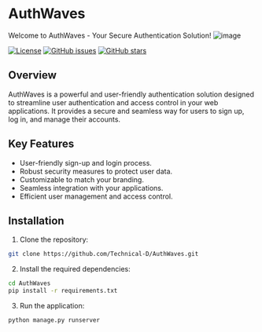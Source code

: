 # AuthWaves

Welcome to AuthWaves - Your Secure Authentication Solution!
![image](https://github.com/Technical-D/AuthWaves/assets/101353705/3843c867-bdfb-4315-831c-cb8e0f7b4695)

[![License](https://img.shields.io/badge/license-MIT-blue.svg)](https://github.com/Technical-D/AuthWaves/blob/main/LICENSE)
[![GitHub issues](https://img.shields.io/github/issues/Technical-D/AuthWaves)](https://github.com/Technical-D/AuthWaves/issues)
[![GitHub stars](https://img.shields.io/github/stars/Technical-D/AuthWaves)](https://github.com/Technical-D/AuthWaves/stargazers)

## Overview

AuthWaves is a powerful and user-friendly authentication solution designed to streamline user authentication and access control in your web applications. It provides a secure and seamless way for users to sign up, log in, and manage their accounts.

## Key Features

- User-friendly sign-up and login process.
- Robust security measures to protect user data.
- Customizable to match your branding.
- Seamless integration with your applications.
- Efficient user management and access control.

## Installation

1. Clone the repository:

```bash
git clone https://github.com/Technical-D/AuthWaves.git
```
2. Install the required dependencies:
```bash
cd AuthWaves
pip install -r requirements.txt
```

3. Run the application:
```bash
python manage.py runserver
```

